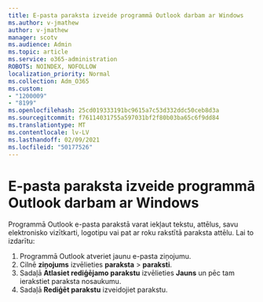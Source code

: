 ```yaml
---
title: E-pasta paraksta izveide programmā Outlook darbam ar Windows
ms.author: v-jmathew
author: v-jmathew
manager: scotv
ms.audience: Admin
ms.topic: article
ms.service: o365-administration
ROBOTS: NOINDEX, NOFOLLOW
localization_priority: Normal
ms.collection: Adm_O365
ms.custom:
- "1200009"
- "8199"
ms.openlocfilehash: 25cd019333191bc9615a7c53d332ddc50ceb8d3a
ms.sourcegitcommit: f76114031755a597031bf2f80b03ba65c6f9dd84
ms.translationtype: MT
ms.contentlocale: lv-LV
ms.lasthandoff: 02/09/2021
ms.locfileid: "50177526"
---
```

# <a name="create-an-email-signature-in-outlook-for-windows"></a>E-pasta paraksta izveide programmā Outlook darbam ar Windows

Programmā Outlook e-pasta parakstā varat iekļaut tekstu, attēlus, savu elektronisko vizītkarti, logotipu vai pat ar roku rakstītā paraksta attēlu. Lai to izdarītu:

1. Programmā Outlook atveriet jaunu e-pasta ziņojumu.
2. Cilnē **ziņojums** izvēlieties **paraksta**  >  **paraksti**.
3. Sadaļā **Atlasiet rediģējamo parakstu** izvēlieties **Jauns** un pēc tam ierakstiet paraksta nosaukumu.
4. Sadaļā **Rediģēt parakstu** izveidojiet parakstu.
